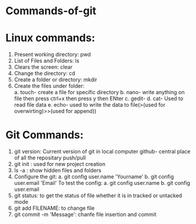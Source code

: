 # Commands-of-git
Linux commands:
==============

1. Present working directory: 	pwd
2. List of Files and Folders: 	ls
3. Clears the screen: 	clear
4. Change the directory: 	cd
5. Create a folder or directory: 	mkdir
6. Create the files under folder:	
	a. touch- create a file for specific directory
	b. nano- write anything on file then press ctrl+x then press y then ENter
	c. gedit-
	d. cat- Used to read file data
	e. echo- used to write the data to file(>(used for overwirting)>>(used for append))

Git Commands:
============

1. git version: Current version of git in local computer
 	github- central place of all the repositary
	push/pull
2. git init : used for new project creation
3. ls -a : show hidden files and folders
4. Configure the git:
	a. git config user.name 'Yourname'
	b. git config user.email 'Email'
 To test the config:
	a. git config user.name
	b. git config user.email
5. git status: to get the status of file whether it is in tracked or untacked mode
6. git add FILENAME: to change file
7. git commit -m 'Message': chanfe file insertion and commit

